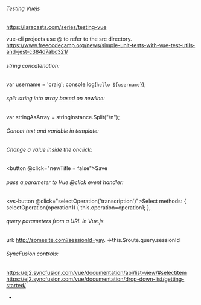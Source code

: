 ###### Testing Vuejs
https://laracasts.com/series/testing-vue

vue-cli projects use @ to refer to the src directory.
https://www.freecodecamp.org/news/simple-unit-tests-with-vue-test-utils-and-jest-c384d7abc321/

###### string concatenation:
var username = 'craig';
console.log(`hello ${username}`);

###### split string into array based on newline:
var stringAsArray = stringInstance.Split("\n");

###### Concat text and variable in template:
<vs-list-item :subtitle="data[id].invoiceData.tasks[0].pricePerHour + ' USD'"/>

###### Change a value inside the onclick:
<button @click="newTitle = false">Save</button>
<script type="text/javascript">
  data :{
      newTitle : true
  }
</script>

###### pass a parameter to Vue @click event handler:
<vs-button @click="selectOperation('transcription')">Select</vs-button>
methods: 
{ 
  selectOperation(operation1)
  {
    this.operation=operation1;
  },

###### query parameters from a URL in Vue.js
url: http://somesite.com?sessionId=yay.
=>this.$route.query.sessionId

###### SyncFusion controls:
https://ej2.syncfusion.com/vue/documentation/api/list-view/#selectitem  
https://ej2.syncfusion.com/vue/documentation/drop-down-list/getting-started/

- 